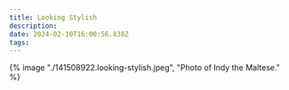 ```yaml
---
title: Looking Stylish
description: 
date: 2024-02-10T16:00:56.838Z
tags: 
---
```

{% image "./141508922.looking-stylish.jpeg", "Photo of Indy the Maltese." %}